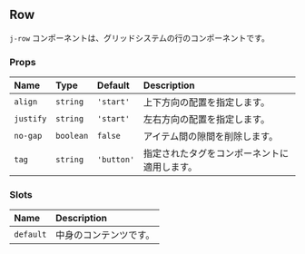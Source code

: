 ## Row

`j-row` コンポーネントは、グリッドシステムの行のコンポーネントです。

### Props

|Name|Type|Default|Description|
|:--|:--|:--|:--|
|`align`|`string`|`'start'`|上下方向の配置を指定します。|
|`justify`|`string`|`'start'`|左右方向の配置を指定します。|
|`no-gap`|`boolean`|`false`|アイテム間の隙間を削除します。|
|`tag`|`string`|`'button'`|指定されたタグをコンポーネントに適用します。|

### Slots

|Name|Description|
|:--|:--|
|`default`|中身のコンテンツです。|

